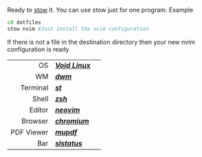 Ready to [stow](https://www.gnu.org/software/stow/) it.
You can use stow just for one program. Example
```sh
cd dotfiles
stow nvim #Just install the nvim configuration
```
If there is not a file in the destination directory then
your new nvim configuration is ready

||||
|------------:|:----------------------------------------------------|:-|
| OS					| ***[Void Linux](https://freebsd.org/)***             ||
| WM          |	***[dwm](https://dwm.suckless.org)***                ||
| Terminal    | ***[st](https://st.suckless.org/)***                 ||
| Shell       | ***[zsh](https://www.zsh.org/)***                    ||
| Editor      | ***[neovim](https://neovim.io/)***                   ||
| Browser     | ***[chromium](https://https://www.chromium.org/)***  ||
| PDF Viewer  | ***[mupdf](https://mupdf.com/)***                    ||
| Bar         | ***[slstatus](dwm.suckless.org)***                   ||
